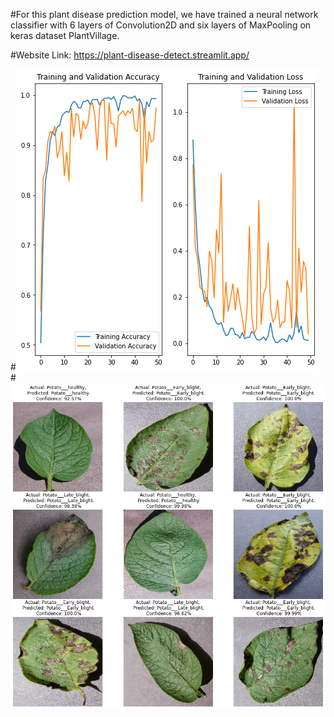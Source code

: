 #For this plant disease prediction model, we have trained a neural network classifier with 6 layers of Convolution2D and six layers of MaxPooling on keras dataset PlantVillage.

#Website Link:
https://plant-disease-detect.streamlit.app/

#<img src = "/images/model_accuracy.png">
#<img src = "/images/output_labeled.png">

